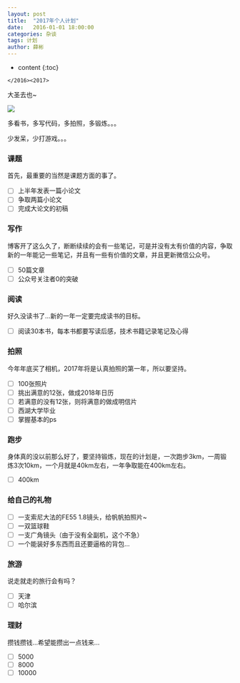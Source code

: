 ```yaml
---
layout: post
title:  "2017年个人计划"
date:   2016-01-01 18:00:00
categories: 杂谈
tags: 计划
author: 薛彬
---
```


* content
{:toc}

`</2016><2017>` 

大圣去也~ 






![](http://i.imgur.com/j2udZwS.jpg)

多看书，多写代码，多拍照，多锻炼。。。

少发呆，少打游戏。。。

### 课题

首先，最重要的当然是课题方面的事了。

* [ ] 上半年发表一篇小论文
* [ ] 争取两篇小论文
* [ ] 完成大论文的初稿

### 写作

博客开了这么久了，断断续续的会有一些笔记，可是并没有太有价值的内容，争取新的一年能记一些笔记，并且有一些有价值的文章，并且更新微信公众号。

* [ ] 50篇文章
* [ ] 公众号关注者0的突破

### 阅读

好久没读书了...新的一年一定要完成读书的目标。

* [ ] 阅读30本书，每本书都要写读后感，技术书籍记录笔记及心得

### 拍照

今年年底买了相机，2017年将是认真拍照的第一年，所以要坚持。

* [ ] 100张照片
* [ ] 挑出满意的12张，做成2018年日历
* [ ] 若满意的没有12张，则将满意的做成明信片
* [ ] 西湖大学毕业
* [ ] 掌握基本的ps

### 跑步

身体真的没以前那么好了，要坚持锻炼，现在的计划是，一次跑步3km，一周锻炼3次10km，一个月就是40km左右，一年争取能在400km左右。

* [ ] 400km

### 给自己的礼物

* [ ] 一支索尼大法的FE55 1.8镜头，给帆帆拍照片~
* [ ] 一双篮球鞋
* [ ] 一支广角镜头（由于没有全副机，这个不急）
* [ ] 一个能装好多东西而且还要逼格的背包...

### 旅游

说走就走的旅行会有吗？

* [ ] 天津
* [ ] 哈尔滨

### 理财

攒钱攒钱...希望能攒出一点钱来...

* [ ] 5000
* [ ] 8000
* [ ] 10000
